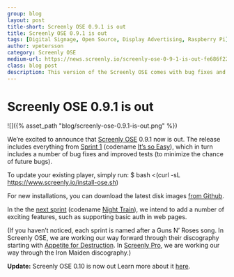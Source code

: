 ```yaml
---
group: blog
layout: post
title-short: Screenly OSE 0.9.1 is out
title: Screenly OSE 0.9.1 is out
tags: [Digital Signage, Open Source, Display Advertising, Raspberry Pi]
author: vpetersson
category: Screenly OSE
medium-url: https://news.screenly.io/screenly-ose-0-9-1-is-out-fe686f22d05a
class: blog post
description: This version of the Screenly OSE comes with bug fixes and prevention measures. The Screenly team fills you in on how to get these installations, plus how each sprint is named.
---
```


# Screenly OSE 0.9.1 is out

![]({% asset_path "blog/screenly-ose-0.9.1-is-out.png" %})

We’re excited to announce that [Screenly OSE](https://www.screenly.io/ose/) 0.9.1 now is out. The release includes everything from [Sprint 1](https://github.com/wireload/screenly-ose/milestone/3?closed=1) (codename [It’s so Easy](https://www.youtube.com/watch?v=hUwW7RI3U0w)), which in turn includes a number of bug fixes and improved tests (to minimize the chance of future bugs).

To update your existing player, simply run:
$ bash <(curl -sL https://www.screenly.io/install-ose.sh)

For new installations, you can download the latest disk images [from Github](https://github.com/wireload/screenly-ose/releases/tag/v0.9.1).

In the the [next sprint](https://github.com/wireload/screenly-ose/milestone/4) (codename [Night Train](https://www.youtube.com/watch?v=Qyf8oRF6Trg)), we intend to add a number of exciting features, such as supporting basic auth in web pages.

(If you haven’t noticed, each sprint is named after a Guns N’ Roses song. In Screenly OSE, we are working our way forward through their discography starting with [Appetite for Destruction](https://en.wikipedia.org/wiki/Appetite_for_Destruction). In [Screenly Pro](https://www.screenly.io), we are working our way through the Iron Maiden discography.)

**Update:** Screenly OSE 0.10 is now out Learn more about it [here](https://news.screenly.io/screenly-ose-0-10-is-out-a34978d98a54).
